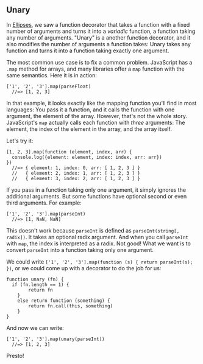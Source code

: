 ## Unary

In [Ellipses](#ellipses), we saw a function decorator that takes a function with a fixed number of arguments and turns it into a *variadic* function, a function taking any number of arguments. "Unary" is a another function decorator, and it also modifies the number of arguments a function takes: Unary takes any function and turns it into a function taking exactly one argument.

The most common use case is to fix a common problem. JavaScript has a `.map` method for arrays, and many libraries offer a `map` function with the same semantics. Here it is in action:

    ['1', '2', '3'].map(parseFloat)
      //=> [1, 2, 3]
      
In that example, it looks exactly like the mapping function you'll find in most languages: You pass it a function, and it calls the function with one argument, the element of the array. However, that's not the whole story. JavaScript's `map` actually calls each function with *three* arguments: The element, the index of the element in the array, and the array itself.

Let's try it:

    [1, 2, 3].map(function (element, index, arr) {
      console.log({element: element, index: index, arr: arr})
    })
      //=> { element: 1, index: 0, arr: [ 1, 2, 3 ] }
      //   { element: 2, index: 1, arr: [ 1, 2, 3 ] }
      //   { element: 3, index: 2, arr: [ 1, 2, 3 ] }
      
If you pass in a function taking only one argument, it simply ignores the additional arguments. But some functions have optional second or even third arguments. For example:

    ['1', '2', '3'].map(parseInt)
      //=> [1, NaN, NaN]

This doesn't work because `parseInt` is defined as `parseInt(string[, radix])`. It takes an optional radix argument. And when you call `parseInt` with `map`, the index is interpreted as a radix. Not good! What we want is to convert `parseInt` into a function taking only one argument.

We could write `['1', '2', '3'].map(function (s) { return parseInt(s); })`, or we could come up with a decorator to do the job for us:

  	function unary (fn) {
      if (fn.length == 1) {
  			return fn
  		}
  		else return function (something) {
  			return fn.call(this, something)
  		}
  	}

And now we can write:

    ['1', '2', '3'].map(unary(parseInt))
      //=> [1, 2, 3]
      
Presto!

